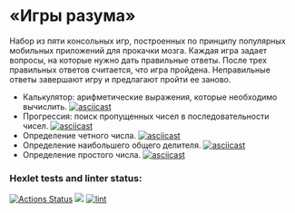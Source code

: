 # «Игры разума»
Набор из пяти консольных игр, построенных по принципу популярных мобильных приложений для прокачки мозга. Каждая игра задает вопросы, на которые нужно дать правильные ответы. После трех правильных ответов считается, что игра пройдена. Неправильные ответы завершают игру и предлагают пройти ее заново. 

* Калькулятор: арифметические выражения, которые необходимо вычислить.
[![asciicast](https://asciinema.org/a/460724.svg)](https://asciinema.org/a/460724)
* Прогрессия: поиск пропущенных чисел в последовательности чисел.
[![asciicast](https://asciinema.org/a/460998.svg)](https://asciinema.org/a/460998)
* Определение четного числа.
[![asciicast](https://asciinema.org/a/461013.svg)](https://asciinema.org/a/461013)
* Определение наибольшего общего делителя.
[![asciicast](https://asciinema.org/a/460812.svg)](https://asciinema.org/a/460812)
 * Определение простого числа.
 [![asciicast](https://asciinema.org/a/461010.svg)](https://asciinema.org/a/461010)


### Hexlet tests and linter status:
[![Actions Status](https://github.com/Karzoug/php-project-lvl1/workflows/hexlet-check/badge.svg)](https://github.com/Karzoug/php-project-lvl1/actions) <a href="https://codeclimate.com/github/codeclimate/codeclimate/maintainability"><img src="https://api.codeclimate.com/v1/badges/a99a88d28ad37a79dbf6/maintainability" /></a> [![lint](https://github.com/Karzoug/php-project-lvl1/actions/workflows/lint.yml/badge.svg)](https://github.com/Karzoug/php-project-lvl1/actions/workflows/lint.yml)